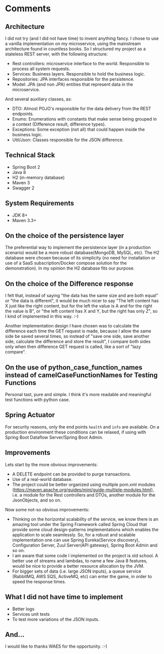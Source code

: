 # Comments

## Architecture

I did not try (and I did not have time) to invent anything fancy. I chose to use a vanilla implementation on my microservice, using the mainstream architecture found in countless books. So I structured my project as a stateless REST server, with the following structure:

* Rest controllers: microservice interface to the world. Responsible to process all system requests. 
* Services: Business layers. Responsible to hold the business logic.
* Repositories: JPA interfaces responsible for the persistence.
* Model: JPA (and non JPA) entities that represent data in the microservice.

And several auxiliary classes, as:

* DTO: Almost POJO's responsible for the data delivery from the REST endpoints.
* Enums: Enumerations with constants that make sense being grouped in a context (Difference result, difference types).
* Exceptions: Some exception (not all) that could happen inside the business logic.
* Util/Json: Classes responsible for the JSON difference.

## Technical Stack
- Spring Boot 2
- Java 8
- H2 (in-memory database)
- Maven 3
- Swagger 2

## System Requirements
- JDK 8+
- Maven 3.3+

## On the choice of the persistence layer 

The preferential way to implement the persistence layer (in a production scenario) would be a more robust database(MongoDB, MySQL, etc). The H2 database were chosen because of its simplicity (no need for installation or use of a SaaS subscription/Docker compose solution for the demonstration). In my opinion the H2 database fits our purpose.

## On the choice of the Difference response

I felt that, instead of saying "the data has the same size and are both equal" or "the data is different", it would be much nicer to say "The left content has X just like the right content, but for the left the value is A and for the right the value is B", or "the left content has X and Y, but the right has only Z", so I kind of implemented in this way. :-) 

Another implementation design I have chosen was to calculate the difference each time the GET request is made, because I allow the same side be saved several times, so instead of "save one side, save another side, calculate the difference and store the result", I compare both sides only when then difference GET request is called, like a sort of "lazy compare".

## On the use of python_case_function_names instead of camelCaseFunctionNames for Testing Functions

Personal tast, pure and simple. I think it's more readable and meaningful test functions with python case.  


## Spring Actuator

For security reasons, only the end points `health` and `info` are available. On a production environment these conditions can be relaxed, if using with Spring Boot Dataflow Server/Spring Boot Admin.

## Improvements

Lets start by the more obvious improvements:

* A DELETE endpoint can be provided to purge transactions.
* Use of a real-world database.
* The project could be better organized using multiple pom.xml modules (https://maven.apache.org/guides/mini/guide-multiple-modules.html), i.e. a module for the Rest controllers and DTOs, another module for the JsonObjects, and so on.

Now some not-so obvious improvements:

* Thinking on the horizontal scalability of the service, we know there is an amazing tool under the Spring Framework called Spring Cloud that provide some cloud design-patterns implementations which enables the application to scale seamlessly. So, for a robust and scalable implementation one can use Spring Eureka(Service discovery), Configuration Server, Zuul Server(API gateway), Spring Boot Admin and so on.
* I am aware that some code I implemented on the project is old school. A better use of streams and lambdas, to name a few Java 8 features, would be nice to provide a better resource allocation by the JVM.   
* For bigger sets of data (i.e. large JSON inputs), a queue service (RabbitMQ, AWS SQS, ActiveMQ, etc) can enter the game, in order to speed the response times.

## What I did not have time to implement

* Better logs
* Services unit tests
* To test more variations of the JSON inputs.

## And...

I would like to thanks WAES for the opportunity. :-)
